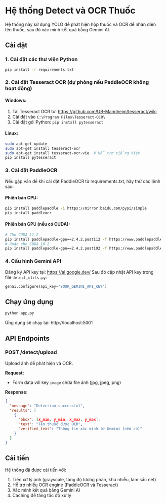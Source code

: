 # Hệ thống Detect và OCR Thuốc

Hệ thống này sử dụng YOLO để phát hiện hộp thuốc và OCR để nhận diện tên thuốc, sau đó xác minh kết quả bằng Gemini AI.

## Cài đặt

### 1. Cài đặt các thư viện Python

```bash
pip install -r requirements.txt
```

### 2. Cài đặt Tesseract OCR (dự phòng nếu PaddleOCR không hoạt động)

#### Windows:
1. Tải Tesseract OCR từ: https://github.com/UB-Mannheim/tesseract/wiki
2. Cài đặt vào `C:\Program Files\Tesseract-OCR\`
3. Cài đặt gói Python: `pip install pytesseract`

#### Linux:
```bash
sudo apt-get update
sudo apt-get install tesseract-ocr
sudo apt-get install tesseract-ocr-vie  # Hỗ trợ tiếng Việt
pip install pytesseract
```

### 3. Cài đặt PaddleOCR

Nếu gặp vấn đề khi cài đặt PaddleOCR từ requirements.txt, hãy thử các lệnh sau:

#### Phiên bản CPU:
```bash
pip install paddlepaddle -i https://mirror.baidu.com/pypi/simple
pip install paddleocr
```

#### Phiên bản GPU (nếu có CUDA):
```bash
# Cho CUDA 11.2
pip install paddlepaddle-gpu==2.4.2.post112 -f https://www.paddlepaddle.org.cn/whl/linux/mkl/avx/stable.html
# Hoặc cho CUDA 10.2
pip install paddlepaddle-gpu==2.4.2.post102 -f https://www.paddlepaddle.org.cn/whl/linux/mkl/avx/stable.html
```

### 4. Cấu hình Gemini API

Đăng ký API key tại: https://ai.google.dev/
Sau đó cập nhật API key trong file `detect_utils.py`:

```python
genai.configure(api_key="YOUR_GEMINI_API_KEY")
```

## Chạy ứng dụng

```bash
python app.py
```

Ứng dụng sẽ chạy tại: http://localhost:5001

## API Endpoints

### POST /detect/upload

Upload ảnh để phát hiện và OCR.

**Request:**
- Form data với key `image` chứa file ảnh (jpg, jpeg, png)

**Response:**
```json
{
  "message": "Detection successful",
  "results": [
    {
      "bbox": [x_min, y_min, x_max, y_max],
      "text": "Tên thuốc được OCR",
      "verified_text": "Thông tin xác minh từ Gemini (nếu có)"
    }
  ]
}
```

## Cải tiến

Hệ thống đã được cải tiến với:
1. Tiền xử lý ảnh (grayscale, tăng độ tương phản, khử nhiễu, làm sắc nét)
2. Hỗ trợ nhiều OCR engine (PaddleOCR và Tesseract)
3. Xác minh kết quả bằng Gemini AI
4. Caching để tăng tốc độ xử lý 